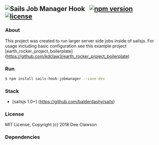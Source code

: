 ## ![Sails Job Manager Hook](https://i.imgur.com/Gm7iImo.png) &nbsp; [![npm version](https://badge.fury.io/js/sails-hook-jobmanager.svg)](https://badge.fury.io/js/sails-hook-jobmanager) &nbsp; [![license](https://img.shields.io/badge/license-MIT-brightgreen.svg)](./LICENSE) 


### About

This project was created to run larger server side jobs inside of sailsjs. For usage including basic configuration see this example project [earth_rocker_project_boilerplate] (https://github.com/kdclaw3/earth_rocker_project_boilerplate)

### Run

```sh
$ npm install sails-hook-jobmanager --save-dev
```

### Stack

+ [sailsjs 1.0+] (https://github.com/balderdashy/sails)

### License

MIT License, Copyright (c) 2018 Dee Clawson

### Dependencies

